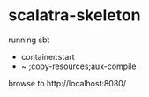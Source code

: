 scalatra-skeleton
=================

running 
sbt
- container:start
- ~ ;copy-resources;aux-compile

browse to http://localhost:8080/

